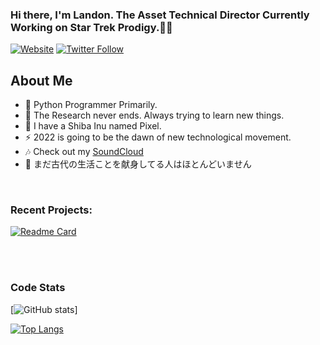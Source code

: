 ### Hi there, I'm Landon. The Asset Technical Director Currently Working on Star Trek Prodigy.🖖✨

[![Website](https://img.shields.io/website?label=codeSTACKr.com&style=for-the-badge&url=https%3A%2F%2Fcodestackr.com)](https://codestackr.com)
[![Twitter Follow](https://img.shields.io/twitter/follow/codeSTACKr?color=1DA1F2&logo=twitter&style=for-the-badge)](https://twitter.com/intent/follow?original_referer=https%3A%2F%2Fgithub.com%2FcodeSTACKr&screen_name=codeSTACKr)

## About Me

- 🐍 Python Programmer Primarily.
- 🌱 The Research never ends. Always trying to learn new things.
- 🦊 I have a Shiba Inu named Pixel.
- ⚡ 2022 is going to be the dawn of new technological movement.
- 🎶 Check out my [SoundCloud](https://soundcloud.com/landon-ginn-375636184)
- 💮 まだ古代の生活ことを献身してる人はほとんどいません

<br />

### Recent Projects:
[![Readme Card](https://github-readme-stats.vercel.app/api/pin/?username=viacombcbs&repo=nas-prod-hive)](https://github.com/anuraghazra/github-readme-stats)

<br />
<br />

### Code Stats
[![GitHub stats](https://github-readme-stats.vercel.app/api?username=landonginn&show_icons=true&theme=dracula)]

[![Top Langs](https://github-readme-stats.vercel.app/api/top-langs/?username=landonginn&layout=compact&theme=dracula)](https://github.com/anuraghazra/github-readme-stats)


